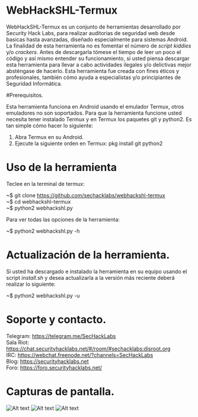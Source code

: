 # WebHackSHL-Termux

WebHackSHL-Termux es un conjunto de herramientas desarrollado por Security Hack Labs, para realizar auditorias de seguridad web desde basicas hasta avanzadas, diseñado especialmente para sistemas Android. La finalidad de esta herramienta no es fomentar el número de <em>script kiddies</em> y/o <em>crackers</em>. Antes de descargarla tómese el tiempo de leer un poco el código y así mismo entender su funcionamiento, si usted piensa descargar esta herramienta para llevar a cabo actividades ilegales y/o delictivas mejor absténgase de hacerlo. Esta herramienta fue creada con fines éticos y profesionales, también cómo ayuda a especialistas y/o principiantes de Seguridad Informática.

#Prerequisitos.

Esta herramienta funciona en Android usando el emulador Termux, otros emuladores no son soportados. Para que la herramienta funcione usted necesita tener instalado Termux y en Termux los paquetes git y python2. Es tan simple cómo hacer lo siguiente:</br>

1. Abra Termux en su Android.</br>
2. Ejecute la siguiente orden en Termux: pkg install git python2</br>

# Uso de la herramienta
Teclee en la terminal de termux:</br>

~$ git clone https://github.com/sechacklabs/webhackshl-termux</br>
~$ cd webhackshl-termux</br>
~$ python2 webhackshl.py<br>

Para ver todas las opciones de la herramienta:</br>

~$ python2 webhackshl.py -h</br>

# Actualización de la herramienta.

Si usted ha descargado e instalado la herramienta en su equipo usando el script <em>install.sh</em> y desea actualizarla a la versión más reciente deberá realizar lo siguiente:</br>

~$ python2 webhackshl.py -u</br>

# Soporte y contacto.

Telegram: https://telegram.me/SecHackLabs</br>
Sala Riot: https://chat.securityhacklabs.net/#/room/#sechacklabs:disroot.org</br>
IRC: https://webchat.freenode.net/?channels=SecHackLabs</br>
Blog: https://securityhacklabs.net</br>
Foro: https://foro.securityhacklabs.net/</br>

# Capturas de pantalla.

![Alt text](https://i.imgur.com/QhZEVik.png "Optional title")
![Alt text](https://i.imgur.com/0tAFi0k.png "Optional title")
![Alt text](https://i.imgur.com/y0DeXeA.png "Optional title")
